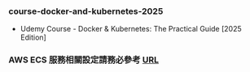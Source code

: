 ### course-docker-and-kubernetes-2025
- Udemy Course - Docker &amp; Kubernetes: The Practical Guide [2025 Edition]

### AWS ECS 服務相關設定請務必參考 [URL](https://github.com/unsivilaudio/acad-learning/blob/master/docker-kubernetes/ECS%20Deployment.md)